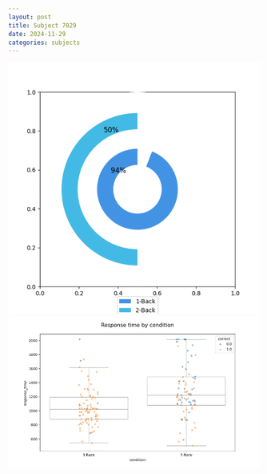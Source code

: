 ```yaml
---
layout: post
title: Subject 7029
date: 2024-11-29
categories: subjects
---
```


![](data/7029/run-14/7029_accuracy_by_condition.png)
![](data/7029/run-14/7029_response_time_by_condition.png)
